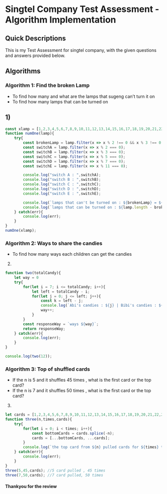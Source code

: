 # Singtel Company Test Assessment - Algorithm Implementation

## Quick Descriptions
This is my Test Assessment for singtel company,
with the given questions and answers provided below.

## Algorithms

### Algorithm 1: Find the broken Lamp 

-	To find how many and what are the lamps that sugeng can’t turn it on
-	To find how many lamps that can be turned on

## 1)

```javascript
const xlamp = [1,2,3,4,5,6,7,8,9,10,11,12,13,14,15,16,17,18,19,20,21,22,23,24,25,26,27,28,29,30]
function numOne(lamp){
    try{
        const brokenLamp = lamp.filter(x => x % 2 !== 0 && x % 3 !== 0 && x % 5 !== 0 && x % 7 !== 0 && x % 11 !== 0);
        const switchA = lamp.filter(x => x % 2 === 0);
        const switchB = lamp.filter(x => x % 3 === 0);
        const switchC = lamp.filter(x => x % 5 === 0);
        const switchD = lamp.filter(x => x % 7 === 0);
        const switchE = lamp.filter(x => x % 11 === 0);

        console.log("switch A : ",switchA);
        console.log("switch B : ",switchB);
        console.log("switch C : ",switchC);
        console.log("switch D : ",switchD);
        console.log("switch E : ",switchE);

        console.log(`lamps that can't be turned on : ${brokenLamp} = ${brokenLamp.length} lamps` );
        console.log(`lamps that can be turned on : ${lamp.length - brokenLamp.length}` );
    } catch(err){
        console.log(err);
    }
}
numOne(xlamp);
```

### Algorithm 2: Ways to share the candies

-	To find how many ways each children can get the candies 

2)
```javascript
function two(totalCandy){
    let way = 0
    try{
        for(let i = 7; i <= totalCandy; i++){
            let left = totalCandy - i;
            for(let j = 0; j <= left; j++){
                const k = left - j;
                console.log(`Abi's candies : ${j} | Bibi's candies : ${k} | Cibi's candies : ${i}`);
                way++;
            }
        }
        const responseWay = `ways ${way}`;
        return responseWay;
    } catch(err){
        console.log(err);
    }
}

console.log(two(12));
```
### Algorithm 3: Top of shuffled cards 

-	If the n is 5 and it shuffles 45 times , what is the first card or the top card?
-	If the n is 7 and it shuffles 50 times , what is the first card or the top card?

3)
```javascript
let cards = [1,2,3,4,5,6,7,8,9,10,11,12,13,14,15,16,17,18,19,20,21,22,23,24,25,26,27,28,29,30,31]
function three(n,times,cards){
    try{
        for(let i = 0; i < times; i++){
            const bottomCards = cards.splice(-n);
            cards = [...bottomCards, ...cards];
        }
        console.log(`the top card from ${n} pulled cards for ${times} times is ${cards[0]}`);
    } catch(err){
        console.log(err);
    }
}
three(5,45,cards); //5 card pulled , 45 times 
three(7,50,cards); //7 card pulled, 50 times
```

#### Thankyou for the review
